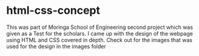# html-css-concept
This was part of Moringa School of Engineering second project which was given as a Test for the scholars. I came up with the design of the webpage using HTML and CSS covered in depth. Check out for the images that was used for the design in the images folder
